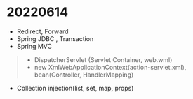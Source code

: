 # 20220614

- Redirect, Forward
- Spring JDBC , Transaction
- Spring MVC
> - DispatcherServlet (Servlet Container, web.wml)
> - new XmlWebApplicationContext(action-servlet.xml), bean(Controller, HandlerMapping)
- Collection injection(list, set, map, props) 
 

